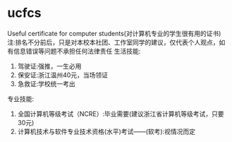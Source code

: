 # ucfcs
Useful certificate for computer students(对计算机专业的学生很有用的证书)  
注:排名不分前后，只是对本校本社团、工作室同学的建议，仅代表个人观点，如有信息错误等问题不承担任何法律责任
生活技能:
1. 驾驶证:强推，一生必用
2. 保安证:浙江温州40元，当场领证
3. 急救证:学校统一考出

专业技能:
1. 全国计算机等级考试（NCRE）:毕业需要(建议浙江省计算机等级考试，只要30元)
2. 计算机技术与软件专业技术资格(水平)考试——(软考):视情况而定
